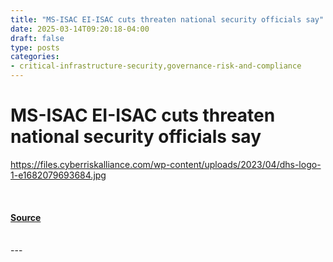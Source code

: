 ```yaml
---
title: "MS-ISAC EI-ISAC cuts threaten national security officials say"
date: 2025-03-14T09:20:18-04:00
draft: false
type: posts
categories: 
- critical-infrastructure-security,governance-risk-and-compliance
---
```

# MS-ISAC EI-ISAC cuts threaten national security officials say
https://files.cyberriskalliance.com/wp-content/uploads/2023/04/dhs-logo-1-e1682079693684.jpg
<br/>

<br/>


#### [Source](https://www.scworld.com/brief/ms-isac-ei-isac-cuts-threaten-national-security-officials-say)

<br/>
---
